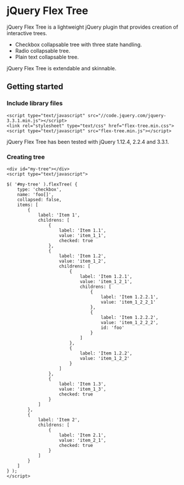 # jQuery Flex Tree

jQuery Flex Tree is a lightweight jQuery plugin that provides creation of interactive trees.

* Checkbox collapsable tree with three state handling.
* Radio collapsable tree.
* Plain text collapsable tree.

jQuery Flex Tree is extendable and skinnable.

## Getting started


### Include library files

```
<script type="text/javascript" src="//code.jquery.com/jquery-3.3.1.min.js"></script>
<link rel="stylesheet" type="text/css" href="flex-tree.min.css">
<script type="text/javascript" src="flex-tree.min.js"></script>
```

jQuery Flex Tree has been tested with jQuery 1.12.4, 2.2.4 and 3.3.1.

### Creating tree

```
<div id="my-tree"></div>
<script type="text/javascript">

$( '#my-tree' ).flexTree( {
	type: 'checkbox',
	name: 'foo[]',
	collapsed: false,
	items: [
		{
			label: 'Item 1',
			childrens: [
				{
					label: 'Item 1.1',
					value: 'item_1_1',
					checked: true
				},
				{
					label: 'Item 1.2',
					value: 'item_1_2',
					childrens: [
						{
							label: 'Item 1.2.1',
							value: 'item_1_2_1',
							childrens: [
								{
									label: 'Item 1.2.2.1',
									value: 'item_1_2_2_1'
								},
								{
									label: 'Item 1.2.2.2',
									value: 'item_1_2_2_2',
									id: 'foo'
								}
							]
						},
						{
							label: 'Item 1.2.2',
							value: 'item_1_2_2'
						}
					]
				},
				{
					label: 'Item 1.3',
					value: 'item_1_3',
					checked: true
				}
			]
		},
		{
			label: 'Item 2',
			childrens: [
				{
					label: 'Item 2.1',
					value: 'item_2_1',
					checked: true
				}
			]
		}
	]
} );
</script>

```
